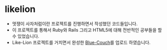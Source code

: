 likelion
===
* 멋쟁이 사자처럼이란 프로젝트를 진행하면서 작성했던 코드들입니다. 
* 이 프로젝트를 통해서 Ruby와 Rails 그리고 HTML5에 대해 전반적인 공부들을 할 수 있었습니다.
* Like-Lion 프로젝트를 거치면서 완성한 [Blue-Couch](https://likelion-ksu.github.io/Blue-Couch)를 업로드 하였습니다.